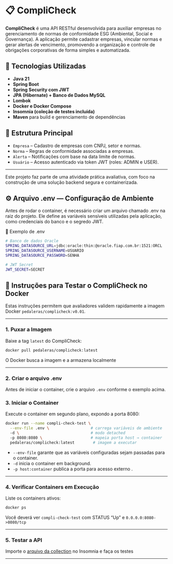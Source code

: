 # 📋 CompliCheck

**CompliCheck** é uma API RESTful desenvolvida para auxiliar empresas no gerenciamento de normas de conformidade ESG (Ambiental, Social e Governança). A aplicação permite cadastrar empresas, vincular normas e gerar alertas de vencimento, promovendo a organização e controle de obrigações corporativas de forma simples e automatizada.

## 🚀 Tecnologias Utilizadas

- **Java 21**
- **Spring Boot**
- **Spring Security com JWT**
- **JPA (Hibernate) + Banco de Dados MySQL**
- **Lombok**
- **Docker e Docker Compose**
- **Insomnia (coleção de testes incluída)**
- **Maven** para build e gerenciamento de dependências

## 🧱 Estrutura Principal

- `Empresa` – Cadastro de empresas com CNPJ, setor e normas.
- `Norma` – Regras de conformidade associadas a empresas.
- `Alerta` – Notificações com base na data limite de normas.
- `Usuário` – Acesso autenticado via token JWT (roles: ADMIN e USER).

---

Este projeto faz parte de uma atividade prática avaliativa, com foco na construção de uma solução backend segura e containerizada.

## ⚙️ Arquivo .env — Configuração de Ambiente

Antes de rodar o container, é necessário criar um arquivo chamado .env na raiz do projeto.
Ele define as variáveis sensíveis utilizadas pela aplicação, como credenciais do banco e o segredo JWT.

📄 Exemplo de .env
```bash
# Banco de dados Oracle
SPRING_DATASOURCE_URL=jdbc:oracle:thin:@oracle.fiap.com.br:1521:ORCL
SPRING_DATASOURCE_USERNAME=USUARIO
SPRING_DATASOURCE_PASSWORD=SENHA

# JWT Secret
JWT_SECRET=SECRET
```

## 🐳 Instruções para Testar o CompliCheck no Docker

Estas instruções permitem que avaliadores validem rapidamente a imagem Docker `pedaleras/complicheck:v0.01`.

---

### 1. Puxar a Imagem
Baixe a tag `latest` do CompliCheck:

```bash
docker pull pedaleras/complicheck:latest
```
O Docker busca a imagem e a armazena localmente

---

### 2. Criar o arquivo .env

Antes de iniciar o container, crie o arquivo `.env` conforme o exemplo acima.

### 3. Iniciar o Container
Execute o container em segundo plano, expondo a porta 8080:

```bash
docker run --name compli-check-test \
  --env-file .env \                  # carrega variáveis de ambiente  
  -d \                               # modo detached  
  -p 8080:8080 \                     # mapeia porta host → container  
  pedaleras/complicheck:latest        # imagem a executar
```
- `--env-file` garante que as variáveis configuradas sejam passadas para o container.
- `-d` inicia o container em background.
- `-p host:container` publica a porta para acesso externo .

---

### 4. Verificar Containers em Execução
Liste os containers ativos:

```bash
docker ps
```

Você deverá ver `compli-check-test` com STATUS “Up” e `0.0.0.0:8080->8080/tcp`

---

### 5. Testar a API

Importe o [arquivo da collection](complicheck-collection) no Insomnia e faça os testes

---
